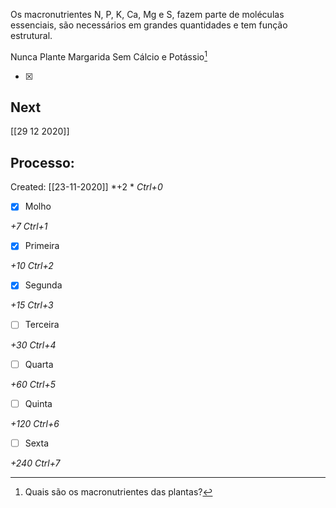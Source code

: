 Os macronutrientes N, P, K, Ca, Mg e S, fazem parte de moléculas essenciais, são necessários em grandes quantidades e tem função estrutural. 

Nunca Plante Margarida Sem Cálcio e Potássio[^1]

[^1]: Quais são os macronutrientes das plantas? 

- [x] 
## Next
[[29 12 2020]]
## Processo:
Created: [[23-11-2020]]
*+2 *  *Ctrl+0*
- [x] Molho  

*+7*  *Ctrl+1*

- [x] Primeira 

*+10*  *Ctrl+2*

- [x] Segunda

*+15*  *Ctrl+3*

- [ ] Terceira 

*+30*  *Ctrl+4*

- [ ] Quarta 

*+60*  *Ctrl+5*

- [ ] Quinta 

*+120*  *Ctrl+6*

- [ ] Sexta 

*+240*  *Ctrl+7*

